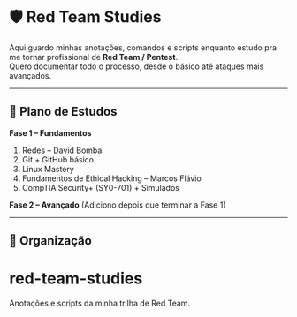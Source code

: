 # 🛡️ Red Team Studies

Aqui guardo minhas anotações, comandos e scripts enquanto estudo pra me tornar profissional de **Red Team / Pentest**.  
Quero documentar todo o processo, desde o básico até ataques mais avançados.

---

## 📅 Plano de Estudos

**Fase 1 – Fundamentos**
1. Redes – David Bombal
2. Git + GitHub básico
3. Linux Mastery
4. Fundamentos de Ethical Hacking – Marcos Flávio
5. CompTIA Security+ (SY0-701) + Simulados

**Fase 2 – Avançado**
(Adiciono depois que terminar a Fase 1)

---

## 📂 Organização

# red-team-studies
Anotações e scripts da minha trilha de Red Team.
